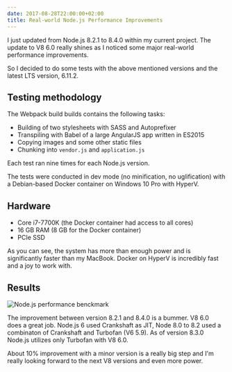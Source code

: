 ```yaml
---
date: 2017-08-28T22:00:00+02:00
title: Real-world Node.js Performance Improvements
---
```

I just updated from Node.js 8.2.1 to 8.4.0 within my current project. The update
to V8 6.0 really shines as I noticed some major real-world performance improvements.

So I decided to do some tests with the above mentioned versions and the latest 
LTS version, 6.11.2.

## Testing methodology

The Webpack build builds contains the following tasks:

- Building of two stylesheets with SASS and Autoprefixer
- Transpiling with Babel of a large AngularJS app written in ES2015
- Copying images and some other static files
- Chunking into `vendor.js` and `application.js`

Each test ran nine times for each Node.js version.

The tests were conducted in dev mode (no minification, no uglification) with
a Debian-based Docker container on Windows 10 Pro with HyperV.

## Hardware

- Core i7-7700K (the Docker container had access to all cores)
- 16 GB RAM (8 GB for the Docker container)
- PCIe SSD

As you can see, the system has more than enough power and is significantly faster
than my MacBook. Docker on HyperV is incredibly fast and a joy to work with.

## Results

![Node.js performance benckmark](/images/node-js-webpack-benchmark.png)

The improvement between version 8.2.1 and 8.4.0 is a bummer. V8 6.0  
does a great job. Node.js 6 used Crankshaft as JIT, Node 8.0 to 8.2 used a combinaton
of Crankshaft and Turbofan (V6 5.9). As of version 8.3.0 Node.js utilizes only Turbofan with
V8 6.0.

About 10% improvement with a minor version is a really big step and I'm really
looking forward to the next V8 versions and even more power.